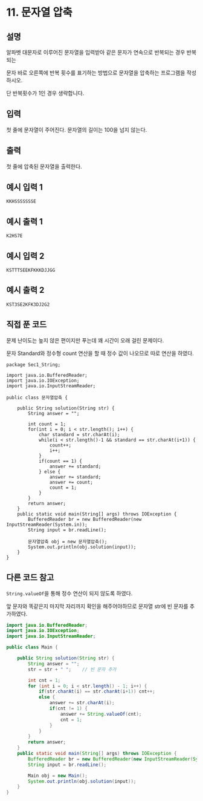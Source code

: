 # 11. 문자열 압축



## 설명

알파벳 대문자로 이루어진 문자열을 입력받아 같은 문자가 연속으로 반복되는 경우 반복되는

문자 바로 오른쪽에 반복 횟수를 표기하는 방법으로 문자열을 압축하는 프로그램을 작성하시오.

단 반복횟수가 1인 경우 생략합니다.



## 입력

첫 줄에 문자열이 주어진다. 문자열의 길이는 100을 넘지 않는다.



## 출력

첫 줄에 압축된 문자열을 출력한다.



## 예시 입력 1 

```
KKHSSSSSSSE
```



## 예시 출력 1

```
K2HS7E
```



## 예시 입력 2 

```
KSTTTSEEKFKKKDJJGG
```



## 예시 출력 2

```
KST3SE2KFK3DJ2G2
```



## 직접 푼 코드

문제 난이도는 높지 않은 편이지만  푸는데 꽤 시간이 오래 걸린 문제이다.

문자 Standard와 정수형 count 연산을 할 때 정수 값이 나오므로 따로 연산을 하였다.

```
package Sec1_String;

import java.io.BufferedReader;
import java.io.IOException;
import java.io.InputStreamReader;

public class 문자열압축 {

    public String solution(String str) {
        String answer = "";

        int count = 1;
        for(int i = 0; i < str.length(); i++) {
            char standard = str.charAt(i);
            while(i < str.length()-1 && standard == str.charAt(i+1)) {
                count++;
                i++;
            }
            if(count == 1) {
                answer += standard;
            } else {
                answer += standard;
                answer += count;
                count = 1;
            }
        }
        return answer;
    }
    public static void main(String[] args) throws IOException {
        BufferedReader br = new BufferedReader(new InputStreamReader(System.in));
        String input = br.readLine();

        문자열압축 obj = new 문자열압축();
        System.out.println(obj.solution(input));
    }
}
```



## 다른 코드 참고

`String.valueOf`을 통해 정수 연산이 되지 않도록 하였다.

앞 문자와 똑같은지 마지막 자리까지 확인을 해주어야하므로 문자열 str에 빈 문자를 추가하였다.

```java
import java.io.BufferedReader;
import java.io.IOException;
import java.io.InputStreamReader;

public class Main {

    public String solution(String str) {
        String answer = "";
        str = str + " ";    // 빈 문자 추가

        int cnt = 1;
        for (int i = 0; i < str.length() - 1; i++) {
            if(str.charAt(i) == str.charAt(i+1)) cnt++;
            else {
                answer += str.charAt(i);
                if(cnt != 1) {
                    answer += String.valueOf(cnt);
                    cnt = 1;
                }
            }
        }
        return answer;
    }
    public static void main(String[] args) throws IOException {
        BufferedReader br = new BufferedReader(new InputStreamReader(System.in));
        String input = br.readLine();

        Main obj = new Main();
        System.out.println(obj.solution(input));
    }
}

```

